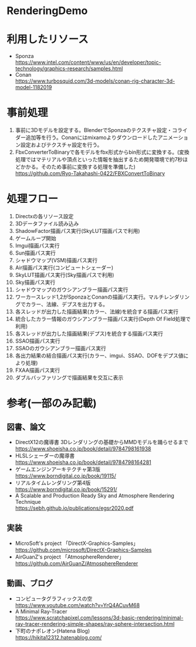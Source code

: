 # RenderingDemo


# 利用したリソース
- Sponza  
https://www.intel.com/content/www/us/en/developer/topic-technology/graphics-research/samples.html  
- Conan  
https://www.turbosquid.com/3d-models/conan-rig-character-3d-model-1182019
  
# 事前処理
1. 事前に3Dモデルを設定する。BlenderでSponzaのテクスチャ設定・コライダー追加等を行う。Conanにはmixamoよりダウンロードしたアニメーション設定およびテクスチャ設定を行う。
2. FbxConverterToBinaryで各モデルをfbx形式からbin形式に変換する。(変換処理ではマテリアルや頂点といった情報を抽出するため開発環境で約7秒ほどかかる。そのため事前に変換する処理を準備した)
https://github.com/Ryo-Takahashi-0422/FBXConvertToBinary  
  
# 処理フロー
1. Directxの各リソース設定  
2. 3Dデータファイル読み込み  
3. ShadowFactor描画パス実行(SkyLUT描画パスで利用)  
4. ゲームループ開始  
5. Imgui描画パス実行  
6. Sun描画パス実行  
7. シャドウマップ(VSM)描画パス実行  
8. Air描画パス実行(コンピュートシェーダー)  
9. SkyLUT描画パス実行(Sky描画パスで利用)  
10. Sky描画パス実行  
11. シャドウマップのガウシアンブラー描画パス実行  
12. ワーカースレッド1,2がSponzaとConanの描画パス実行。マルチレンダリングでカラー、法線、デプスを出力する。  
13. 各スレッドが出力した描画結果(カラー、法線)を統合する描画パス実行  
14. 統合したカラー情報のガウシアンブラー描画パス実行(Depth Of Field処理で利用)  
15. 各スレッドが出力した描画結果(デプス)を統合する描画パス実行  
16. SSAO描画パス実行  
17. SSAOのガウシアンブラー描画パス実行  
18. 各出力結果の結合描画パス実行(カラー、imgui、SSAO、DOFをデプス値により処理)  
19. FXAA描画パス実行  
20. ダブルバッファリングで描画結果を交互に表示  
  
# 参考(一部のみ記載)
## 図書、論文  
- DirectX12の魔導書 3Dレンダリングの基礎からMMDモデルを踊らせるまで  
https://www.shoeisha.co.jp/book/detail/9784798161938  
- HLSLシェーダーの魔導書  
https://www.shoeisha.co.jp/book/detail/9784798164281  
- ゲームエンジンアーキテクチャ第3版  
https://www.borndigital.co.jp/book/19115/  
- リアルタイムレンダリング第4版  
https://www.borndigital.co.jp/book/15291/  
- A Scalable and Production Ready Sky and Atmosphere Rendering Technique  
https://sebh.github.io/publications/egsr2020.pdf  
  
## 実装  
- MicroSoft's project 「DirectX-Graphics-Samples」  
https://github.com/microsoft/DirectX-Graphics-Samples  
- AirGuanZ's project 「AtmosphereRenderer」  
https://github.com/AirGuanZ/AtmosphereRenderer  
  
## 動画、ブログ  
- コンピュータグラフィックスの空  
https://www.youtube.com/watch?v=YrQ4ACuvM68  
- A Minimal Ray-Tracer  
https://www.scratchapixel.com/lessons/3d-basic-rendering/minimal-ray-tracer-rendering-simple-shapes/ray-sphere-intersection.html  
- 下町のナポレオン(Hatena Blog)  
https://hikita12312.hatenablog.com/  
